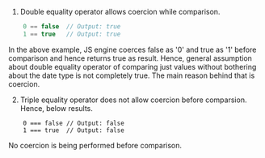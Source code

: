 1. Double equality operator allows coercion while comparison. 
```js
	0 == false	// Output: true
	1 == true	// Output: true
```
	
In the above example, JS engine coerces false as '0' and true as '1' before comparison and hence returns true as result. Hence, general assumption about double equality operator of comparing just values without bothering about the date type is not completely true. The main reason behind that is coercion.


2. Triple equality operator does not allow coercion before comparsion. Hence, below results.
```
	0 === false	// Output: false
	1 === true	// Output: false
```

No coercion is being performed before comparison.
